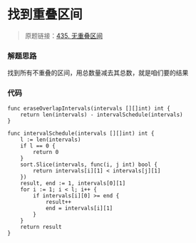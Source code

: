 # 找到重叠区间
> 原题链接：[435. 无重叠区间](https://leetcode-cn.com/problems/non-overlapping-intervals/)
### 解题思路
找到所有不重叠的区间，用总数量减去其总数，就是咱们要的结果
### 代码
```golang
func eraseOverlapIntervals(intervals [][]int) int {
	return len(intervals) - intervalSchedule(intervals)
}

func intervalSchedule(intervals [][]int) int {
	l := len(intervals)
	if l == 0 {
		return 0
	}
	sort.Slice(intervals, func(i, j int) bool {
		return intervals[i][1] < intervals[j][1] 
	})
	result, end := 1, intervals[0][1]
    for i := 1; i < l; i++ {
        if intervals[i][0] >= end {
            result++
            end = intervals[i][1]
        }
    }
	return result
}
```